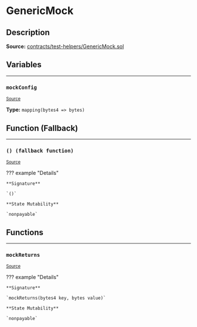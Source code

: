 # GenericMock

## Description


**Source:** [contracts/test-helpers/GenericMock.sol](https://github.com/Synthetixio/synthetix/tree/develop/contracts/test-helpers/GenericMock.sol)

## Variables


---
### `mockConfig`

<sub>[Source](https://github.com/Synthetixio/synthetix/tree/develop/contracts/test-helpers/GenericMock.sol#L7)</sub>





**Type:** `mapping(bytes4 => bytes)`

## Function (Fallback)


---
### `() (fallback function)`

<sub>[Source](https://github.com/Synthetixio/synthetix/tree/develop/contracts/test-helpers/GenericMock.sol#L10)</sub>



??? example "Details"

    **Signature**

    `()`

    **State Mutability**

    `nonpayable`

## Functions


---
### `mockReturns`

<sub>[Source](https://github.com/Synthetixio/synthetix/tree/develop/contracts/test-helpers/GenericMock.sol#L17)</sub>



??? example "Details"

    **Signature**

    `mockReturns(bytes4 key, bytes value)`

    **State Mutability**

    `nonpayable`

